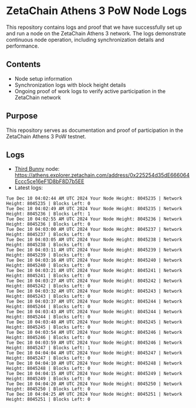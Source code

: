 # ZetaChain Athens 3 PoW Node Logs
This repository contains logs and proof that we have successfully set up and run a node on the ZetaChain Athens 3 network. The logs demonstrate continuous node operation, including synchronization details and performance.

## Contents
- Node setup information
- Synchronization logs with block height details
- Ongoing proof of work logs to verify active participation in the ZetaChain network

## Purpose
This repository serves as documentation and proof of participation in the ZetaChain Athens 3 PoW testnet.

## Logs

- [Third Bunny](https://thirdbunny.xyz/) node: https://athens.explorer.zetachain.com/address/0x225254d35dE666064Eccc5ce16eF1D8bF8D7b5EE
- Latest logs:
```
Tue Dec 10 04:02:44 AM UTC 2024 Your Node Height: 8045235 | Network Height: 8045235 | Blocks Left: 0
Tue Dec 10 04:02:49 AM UTC 2024 Your Node Height: 8045235 | Network Height: 8045236 | Blocks Left: 1
Tue Dec 10 04:02:55 AM UTC 2024 Your Node Height: 8045236 | Network Height: 8045236 | Blocks Left: 0
Tue Dec 10 04:03:00 AM UTC 2024 Your Node Height: 8045237 | Network Height: 8045237 | Blocks Left: 0
Tue Dec 10 04:03:05 AM UTC 2024 Your Node Height: 8045238 | Network Height: 8045238 | Blocks Left: 0
Tue Dec 10 04:03:11 AM UTC 2024 Your Node Height: 8045239 | Network Height: 8045239 | Blocks Left: 0
Tue Dec 10 04:03:16 AM UTC 2024 Your Node Height: 8045240 | Network Height: 8045240 | Blocks Left: 0
Tue Dec 10 04:03:21 AM UTC 2024 Your Node Height: 8045241 | Network Height: 8045241 | Blocks Left: 0
Tue Dec 10 04:03:27 AM UTC 2024 Your Node Height: 8045242 | Network Height: 8045242 | Blocks Left: 0
Tue Dec 10 04:03:32 AM UTC 2024 Your Node Height: 8045243 | Network Height: 8045243 | Blocks Left: 0
Tue Dec 10 04:03:37 AM UTC 2024 Your Node Height: 8045244 | Network Height: 8045244 | Blocks Left: 0
Tue Dec 10 04:03:43 AM UTC 2024 Your Node Height: 8045244 | Network Height: 8045244 | Blocks Left: 0
Tue Dec 10 04:03:48 AM UTC 2024 Your Node Height: 8045245 | Network Height: 8045245 | Blocks Left: 0
Tue Dec 10 04:03:54 AM UTC 2024 Your Node Height: 8045246 | Network Height: 8045246 | Blocks Left: 0
Tue Dec 10 04:03:59 AM UTC 2024 Your Node Height: 8045246 | Network Height: 8045247 | Blocks Left: 1
Tue Dec 10 04:04:04 AM UTC 2024 Your Node Height: 8045247 | Network Height: 8045247 | Blocks Left: 0
Tue Dec 10 04:04:10 AM UTC 2024 Your Node Height: 8045248 | Network Height: 8045248 | Blocks Left: 0
Tue Dec 10 04:04:15 AM UTC 2024 Your Node Height: 8045249 | Network Height: 8045249 | Blocks Left: 0
Tue Dec 10 04:04:20 AM UTC 2024 Your Node Height: 8045250 | Network Height: 8045250 | Blocks Left: 0
Tue Dec 10 04:04:25 AM UTC 2024 Your Node Height: 8045251 | Network Height: 8045251 | Blocks Left: 0
```
